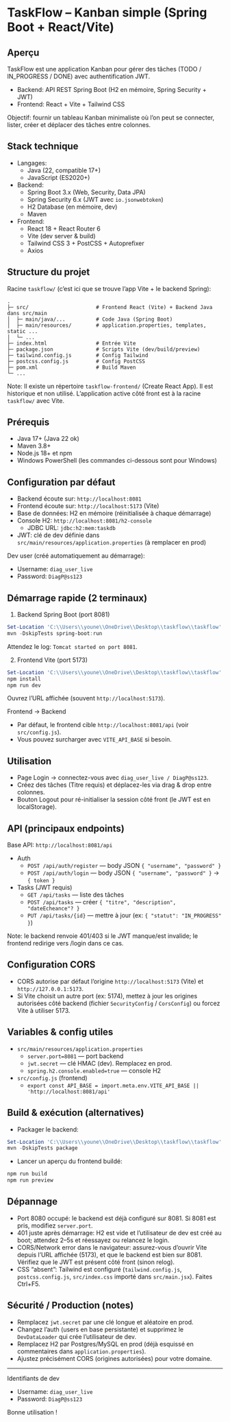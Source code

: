 # TaskFlow – Kanban simple (Spring Boot + React/Vite)

## Aperçu

TaskFlow est une application Kanban pour gérer des tâches (TODO / IN_PROGRESS / DONE) avec authentification JWT.
- Backend: API REST Spring Boot (H2 en mémoire, Spring Security + JWT)
- Frontend: React + Vite + Tailwind CSS

Objectif: fournir un tableau Kanban minimaliste où l’on peut se connecter, lister, créer et déplacer des tâches entre colonnes.

## Stack technique

- Langages:
  - Java (22, compatible 17+)
  - JavaScript (ES2020+)
- Backend:
  - Spring Boot 3.x (Web, Security, Data JPA)
  - Spring Security 6.x (JWT avec `io.jsonwebtoken`)
  - H2 Database (en mémoire, dev)
  - Maven
- Frontend:
  - React 18 + React Router 6
  - Vite (dev server & build)
  - Tailwind CSS 3 + PostCSS + Autoprefixer
  - Axios

## Structure du projet

Racine `taskflow/` (c’est ici que se trouve l’app Vite + le backend Spring):
```
.
├─ src/                      # Frontend React (Vite) + Backend Java dans src/main
│  ├─ main/java/...          # Code Java (Spring Boot)
│  ├─ main/resources/        # application.properties, templates, static ...
│  └─ ...
├─ index.html                # Entrée Vite
├─ package.json              # Scripts Vite (dev/build/preview)
├─ tailwind.config.js        # Config Tailwind
├─ postcss.config.js         # Config PostCSS
├─ pom.xml                   # Build Maven
└─ ...
```
Note: Il existe un répertoire `taskflow-frontend/` (Create React App). Il est historique et non utilisé. L’application active côté front est à la racine `taskflow/` avec Vite.

## Prérequis

- Java 17+ (Java 22 ok)
- Maven 3.8+
- Node.js 18+ et npm
- Windows PowerShell (les commandes ci-dessous sont pour Windows)

## Configuration par défaut

- Backend écoute sur: `http://localhost:8081`
- Frontend écoute sur: `http://localhost:5173` (Vite)
- Base de données: H2 en mémoire (réinitialisée à chaque démarrage)
- Console H2: `http://localhost:8081/h2-console`
  - JDBC URL: `jdbc:h2:mem:taskdb`
- JWT: clé de dev définie dans `src/main/resources/application.properties` (à remplacer en prod)

Dev user (créé automatiquement au démarrage):
- Username: `diag_user_live`
- Password: `DiagP@ss123`

## Démarrage rapide (2 terminaux)

1) Backend Spring Boot (port 8081)
```powershell
Set-Location 'C:\\Users\\youne\\OneDrive\\Desktop\\taskflow\\taskflow'
mvn -DskipTests spring-boot:run
```
Attendez le log: `Tomcat started on port 8081`.

2) Frontend Vite (port 5173)
```powershell
Set-Location 'C:\\Users\\youne\\OneDrive\\Desktop\\taskflow\\taskflow'
npm install
npm run dev
```
Ouvrez l’URL affichée (souvent `http://localhost:5173`).

Frontend -> Backend
- Par défaut, le frontend cible `http://localhost:8081/api` (voir `src/config.js`).
- Vous pouvez surcharger avec `VITE_API_BASE` si besoin.

## Utilisation

- Page Login -> connectez-vous avec `diag_user_live / DiagP@ss123`.
- Créez des tâches (Titre requis) et déplacez-les via drag & drop entre colonnes.
- Bouton Logout pour ré-initialiser la session côté front (le JWT est en localStorage).

## API (principaux endpoints)

Base API: `http://localhost:8081/api`

- Auth
  - `POST /api/auth/register` — body JSON `{ "username", "password" }`
  - `POST /api/auth/login` — body JSON `{ "username", "password" }` → `{ token }`
- Tasks (JWT requis)
  - `GET /api/tasks` — liste des tâches
  - `POST /api/tasks` — créer `{ "titre", "description", "dateEcheance"? }`
  - `PUT /api/tasks/{id}` — mettre à jour (ex: `{ "statut": "IN_PROGRESS" }`)

Note: le backend renvoie 401/403 si le JWT manque/est invalide; le frontend redirige vers /login dans ce cas.

## Configuration CORS

- CORS autorise par défaut l’origine `http://localhost:5173` (Vite) et `http://127.0.0.1:5173`.
- Si Vite choisit un autre port (ex: 5174), mettez à jour les origines autorisées côté backend (fichier `SecurityConfig` / `CorsConfig`) ou forcez Vite à utiliser 5173.

## Variables & config utiles

- `src/main/resources/application.properties`
  - `server.port=8081` — port backend
  - `jwt.secret` — clé HMAC (dev). Remplacez en prod.
  - `spring.h2.console.enabled=true` — console H2
- `src/config.js` (frontend)
  - `export const API_BASE = import.meta.env.VITE_API_BASE || 'http://localhost:8081/api'`

## Build & exécution (alternatives)

- Packager le backend:
```powershell
Set-Location 'C:\\Users\\youne\\OneDrive\\Desktop\\taskflow\\taskflow'
mvn -DskipTests package
```
- Lancer un aperçu du frontend buildé:
```powershell
npm run build
npm run preview
```

## Dépannage

- Port 8080 occupé: le backend est déjà configuré sur 8081. Si 8081 est pris, modifiez `server.port`.
- 401 juste après démarrage: H2 est vide et l’utilisateur de dev est créé au boot; attendez 2–5s et réessayez ou relancez le login.
- CORS/Network error dans le navigateur: assurez-vous d’ouvrir Vite depuis l’URL affichée (5173), et que le backend est bien sur 8081. Vérifiez que le JWT est présent côté front (sinon relog).
- CSS “absent”: Tailwind est configuré (`tailwind.config.js`, `postcss.config.js`, `src/index.css` importé dans `src/main.jsx`). Faites Ctrl+F5.

## Sécurité / Production (notes)

- Remplacez `jwt.secret` par une clé longue et aléatoire en prod.
- Changez l’auth (users en base persistante) et supprimez le `DevDataLoader` qui crée l’utilisateur de dev.
- Remplacez H2 par Postgres/MySQL en prod (déjà esquissé en commentaires dans `application.properties`).
- Ajustez précisément CORS (origines autorisées) pour votre domaine.

---

Identifiants de dev
- Username: `diag_user_live`
- Password: `DiagP@ss123`

Bonne utilisation !
